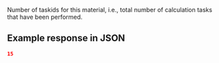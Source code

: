 Number of taskids for this material, i.e., total number of calculation tasks that have been performed.







































## Example response in JSON

```json
15
```

